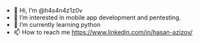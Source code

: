 - 👋 Hi, I’m @h4s4n4z1z0v
- 👀 I’m interested in mobile app development and pentesting.
- 🌱 I’m currently learning python
- 📫 How to reach me https://www.linkedin.com/in/hasan-azizov/

<!---
h4s4n4z1z0v/h4s4n4z1z0v is a ✨ special ✨ repository because its `README.md` (this file) appears on your GitHub profile.
You can click the Preview link to take a look at your changes.
--->
